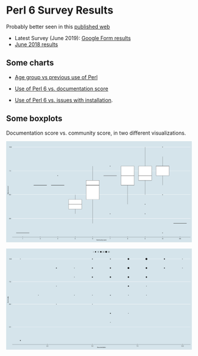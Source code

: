 # Perl 6 Survey Results

Probably better seen in
this [published web](https://perl6.github.io/p6survey/)

* Latest Survey (June 2019): [Google Form results](https://docs.google.com/spreadsheets/d/1q9iZ_PTDvlJzjUm5ZZw1d2t0jOdWwYJL96fFjn0ooEY/edit?usp=sharing)
* [June 2018 results](https://docs.google.com/forms/d/e/1FAIpQLSdqrrcxTQWuN1ISAvz3j_XkpCCc2AuQw9uKgAhTivxHBFsweg/viewanalytics)
  
## Some charts

* [Age group vs previous use of Perl](html/sankey-agegroup-vs-perluse.html)
  
* [Use of Perl 6 vs. documentation score](html/sankey-perl6use-vs-docscore.html)

* [Use of Perl 6 vs. issues with installation](html/sankey-perl6use-vs-issues.html).
  
## Some boxplots

Documentation score vs. community score, in two different
visualizations.

![Documentation vs. Community score](illos/documentation-vs-community-boxplot.png)

![Documentation vs. Community](illos/documentation-vs-community.png)

